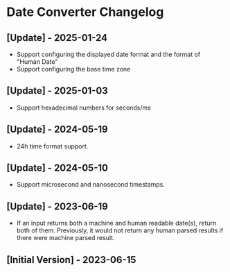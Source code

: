 # Date Converter Changelog

## [Update] - 2025-01-24

- Support configuring the displayed date format and the format of "Human Date"
- Support configuring the base time zone

## [Update] - 2025-01-03

- Support hexadecimal numbers for seconds/ms

## [Update] - 2024-05-19

- 24h time format support.

## [Update] - 2024-05-10

- Support microsecond and nanosecond timestamps.

## [Update] - 2023-06-19

- If an input returns both a machine and human readable date(s), return both of them. Previously, it would not return any human parsed results if there were machine parsed result.

## [Initial Version] - 2023-06-15
